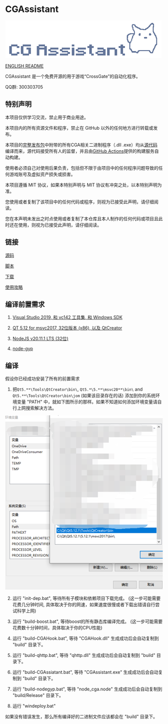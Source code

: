 # CGAssistant

![](img/logo.png)

[ENGLISH README](README.md)

CGAssistant 是一个免费开源的用于游戏“CrossGate”的自动化程序。

QQ群: 300303705

## 特别声明

本项目仅供学习交流，禁止用于商业用途。

本项目内的所有资源文件和程序，禁止在 GitHub 以外的任何地方进行转载或发布。

本项目的[完整发布包](https://github.com/hzqst/CGAssistant/releases)中附带的所有CGA相关二进制程序（.dll .exe）均从[源代码](https://github.com/hzqst/CGAssistant) 编译而来，源代码接受所有人的监督，并且由[GitHub Actions](https://docs.github.com/en/actions/learn-github-actions)提供的构建服务自动构建。

使用者必须自己对使用后果负责，包括但不限于由项目中的任何程序问题导致的任何游戏账号及虚拟资产损失或损害。

本项目遵循 MIT 协议，如果本特别声明与 MIT 协议有冲突之处，以本特别声明为准。

您使用或者复制了该项目中的任何代码或程序，则视为已接受此声明，请仔细阅读。

您在本声明未发出之时点使用或者复制了本仓库且本人制作的任何代码或项目且此时还在使用，则视为已接受此声明，请仔细阅读。

## 链接

[源码](https://github.com/hzqst/CGAssistant)

[脚本](https://github.com/hzqst/CGAssistantJS)

[下载](https://github.com/hzqst/CGAssistant/releases)

[使用攻略](https://github.com/hzqst/CGAssistant/wiki)

## 编译前置需求

1. [Visual Studio 2019, 和 vc142 工具集, 和 Windows SDK](https://visualstudio.microsoft.com/)

2. [QT 5.12 for msvc2017, 32位版本 (x86), 以及 QtCreator](https://www.qt.io/download)

3. [NodeJS v20.11.1 LTS (32位)](https://nodejs.org/)

4. [node-gyp](https://www.npmjs.com/package/node-gyp)

## 编译

假设你已经成功安装了所有的前置需求

1. 把`Qt5.**\Tools\QtCreator\bin\`, `Qt5.*\5.**\msvc20**\bin\` and `Qt5.**\Tools\QtCreator\bin\jom` (如果该目录存在的话) 添加到你的系统环境变量 "PATH" 中，就如下图所示的那样。如果不知道如何添加环境变量请自行上网搜索解决方法。

![](img/1.png)

2. 运行 "init-dep.bat", 等待所有子模块和依赖项目下载完成。 (这一步可能需要花费几分钟时间, 具体取决于你的网速，如果速度很慢或者下载出错请自行尝试科学上网)

3. 运行 "build-boost.bat", 等待boost的所有静态库编译完成。 (这一步可能需要花费数十分钟时间，具体取决于你的CPU性能)

4. 运行 "build-CGAHook.bat", 等待 "CGAHook.dll" 生成成功后会自动复制到 "build" 目录下。

5. 运行 "build-qhttp.bat", 等待 "qhttp.dll" 生成成功后会自动复制到 "build" 目录下。

6. 运行 "build-CGAssiatant.bat", 等待 "CGAssistant.exe" 生成成功后会自动复制到 "build" 目录下。

7. 运行 "build-nodegyp.bat", 等待 "node_cga.node" 生成成功后会自动复制到 "build/Release" 目录下。

8. 运行 "windeploy.bat"

如果没有错误发生，那么所有编译好的二进制文件应该都会在 "build" 目录下。
